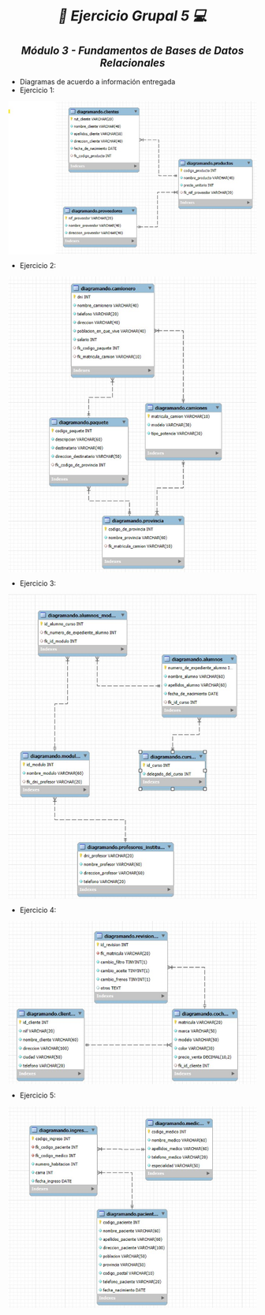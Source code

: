 **_<h1 align="center">:vulcan_salute: Ejercicio Grupal 5 :computer:</h1>_**
**_<h2 align="center">Módulo 3 - Fundamentos de Bases de Datos Relacionales</h2>_**

- Diagramas de acuerdo a información entregada
- Ejercicio 1:
<img src="./src/diagramando-ejercicio-1.jpg" alt="tablas" align="center">

- Ejercicio 2:
<img src="./src/diagramando-ejercicio-2.jpg" alt="tablas" align="center">

- Ejercicio 3:
<img src="./src/diagramando-ejercicio-3.jpg" alt="tablas" align="center">

- Ejercicio 4:
<img src="./src/diagramando-ejercicio-4.jpg" alt="tablas" align="center">

- Ejercicio 5:
<img src="./src/diagramando-ejercicio-5.jpg" alt="tablas" align="center">

